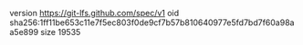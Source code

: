 version https://git-lfs.github.com/spec/v1
oid sha256:1ff11be653c11e7f5ec803f0de9cf7b57b810640977e5fd7bd7f60a98aa5e899
size 19535
